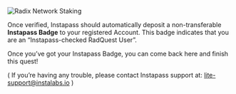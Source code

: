 ![Radix Network Staking](/quests-images/key/9-KeyImage_InstapassJetty.webp)

Once verified, Instapass should automatically deposit a non-transferable **Instapass Badge** to your registered Account. This badge indicates that you are an “Instapass-checked RadQuest User”.

Once you’ve got your Instapass Badge, you can come back here and finish this quest!

( If you’re having any trouble, please contact Instapass support at: [lite-support@instalabs.io](mailto:lite-support@instalabs.io) )
